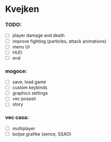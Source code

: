 # Kvejken

### TODO:
- [ ] player damage and death
- [ ] improve fighting (particles, attack animations)
- [ ] menu UI
- [ ] HUD
- [ ] end

### mogoce:
- [ ] save, load game
- [ ] custom keybinds
- [ ] graphics settings
- [ ] vec posasti
- [ ] story

### vec casa:
- [ ] multiplayer
- [ ] boljse grafike (sence, SSAO)
